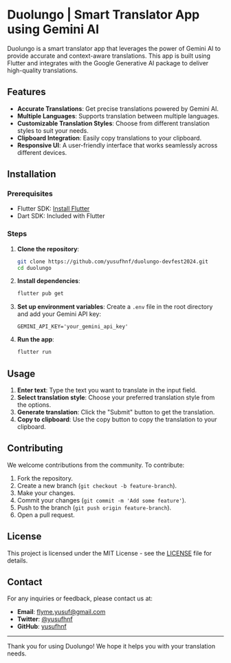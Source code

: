 # Duolungo | Smart Translator App using Gemini AI

Duolungo is a smart translator app that leverages the power of Gemini AI to provide accurate and context-aware translations. This app is built using Flutter and integrates with the Google Generative AI package to deliver high-quality translations.

## Features

- **Accurate Translations**: Get precise translations powered by Gemini AI.
- **Multiple Languages**: Supports translation between multiple languages.
- **Customizable Translation Styles**: Choose from different translation styles to suit your needs.
- **Clipboard Integration**: Easily copy translations to your clipboard.
- **Responsive UI**: A user-friendly interface that works seamlessly across different devices.

## Installation

### Prerequisites

- Flutter SDK: [Install Flutter](https://flutter.dev/docs/get-started/install)
- Dart SDK: Included with Flutter

### Steps

1. **Clone the repository**:
   ```sh
   git clone https://github.com/yusufhnf/duolungo-devfest2024.git
   cd duolungo
   ```

2. **Install dependencies**:
   ```sh
   flutter pub get
   ```

3. **Set up environment variables**:
   Create a `.env` file in the root directory and add your Gemini API key:
   ```properties
   GEMINI_API_KEY='your_gemini_api_key'
   ```

4. **Run the app**:
   ```sh
   flutter run
   ```

## Usage

1. **Enter text**: Type the text you want to translate in the input field.
2. **Select translation style**: Choose your preferred translation style from the options.
3. **Generate translation**: Click the "Submit" button to get the translation.
4. **Copy to clipboard**: Use the copy button to copy the translation to your clipboard.

## Contributing

We welcome contributions from the community. To contribute:

1. Fork the repository.
2. Create a new branch (`git checkout -b feature-branch`).
3. Make your changes.
4. Commit your changes (`git commit -m 'Add some feature'`).
5. Push to the branch (`git push origin feature-branch`).
6. Open a pull request.

## License

This project is licensed under the MIT License - see the [LICENSE](LICENSE) file for details.

## Contact

For any inquiries or feedback, please contact us at:

- **Email**: flyme.yusuf@gmail.com
- **Twitter**: [@yusufhnf](https://twitter.com/yusufhnf)
- **GitHub**: [yusufhnf](https://github.com/yusufhnf)

---

Thank you for using Duolungo! We hope it helps you with your translation needs.